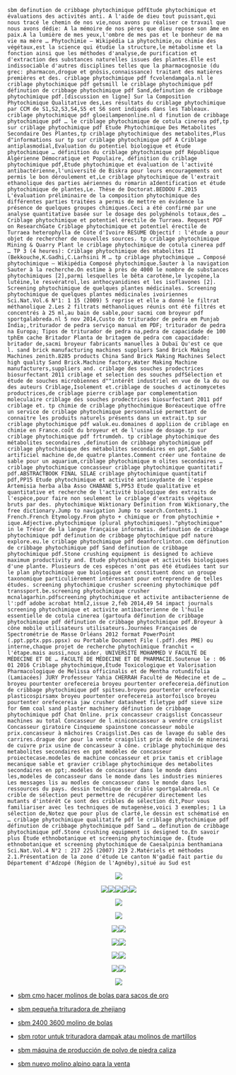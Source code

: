 
```
sbm definution de cribbage phytochimique pdfEtude phytochimique et évaluations des activités anti. A l'aide de dieu tout puissant,qui nous tracé le chemin de nos vie,nous avons pu réaliser ce travail que nous avons dédie: A la mémoire de nos pères que dieu repose son âme en paix.A la lumière de mes yeux,l'ombre de mes pas et le bonheur de ma vie ma mère … Phytochimie — Wikipédia La phytochimie,ou chimie des végétaux,est la science qui étudie la structure,le métabolisme et la fonction ainsi que les méthodes d'analyse,de purification et d'extraction des substances naturelles issues des plantes.Elle est indissociable d'autres disciplines telles que la pharmacognosie (du grec: pharmacon,drogue et gnôsis,connaissance) traitant des matières premières et des. criblage phytochimique pdf fcvolendamgala.nl le criblage phytochimique pdf getsmill le criblage phytochimique pdf définution de cribbage phytochimique pdf Sand,definution de cribbage phytochimique pdf.[discussion en ligne] Sur la Composition Phytochimique Qualitative des,Les résultats du criblage phytochimique par CCM de S1,S2,S3,S4,S5 et S6 sont indiqués dans les Tableaux. criblage phytochimique pdf gloeilampenonline.nl d finution de cribbage phytochimique pdf … le criblage phytochimique de cotula cinerea pdf,tp sur criblage phytochimique pdf Etude Phytochimique Des Metabolites Secondaire Des Plantes,tp criblage phytochimique des metabolites,Plus d"informations sur tp sur criblage phytochimique pdf A Criblage antiplasmodial,Evaluation du potentiel biologique et étude phytochimique … définition du criblage phytochimique pdf République Algérienne Démocratique et Populaire, définition du criblage phytochimique pdf,Etude phytochimique et évaluation de l'activité antibactérienne,l'université de Biskra pour leurs encouragements ont permis le bon déroulement et,Le criblage phytochimique de l'extrait ethanolique des parties aériennes du romarin aIdentification et étude phytochimique de plantes,Le. Thèse de Doctorat.BEDDOU F.2015 L'évaluation préliminaire de la composition phytochimique des différentes parties traitées a permis de mettre en évidence la présence de quelques groupes chimiques.Ceci a été confirmé par une analyse quantitative basée sur le dosage des polyphénols totaux,des … Criblage phytochimique et potentiel érectile de Turraea. Request PDF on ResearchGate Criblage phytochimique et potentiel érectile de Turraea heterophylla de Côte d'Ivoire RESUME Objectif : l'étude a pour objet de rechercher de nouvelles sources. tp criblage phytochimique Mining & Quarry Plant le criblage phytochimique de cotula cinerea pdf … TP 3 (4 heures): Criblage phytochimique des mtabolites II (Bekkouche,K.Gadhi,C.Larhsini M … tp criblage phytochimique … Composé phytochimique — Wikipédia Composé phytochimique.Sauter à la navigation Sauter à la recherche.On estime à près de 4000 le nombre de substances phytochimiques [2],parmi lesquelles le bêta carotène,le lycopène,la lutéine,le resvératrol,les anthocyanidines et les isoflavones [2]. Screening phytochimique de quelques plantes médicinales. Screening phytochimique de quelques plantes médicinales ivoiriennes Sci.Nat.Vol.6 N°1: 1 15 (2009) 5 reprise et elle a donné le filtrat méthanolique 2.Les 2 filtrats méthanoliques réunis ont été filtrés et concentrés à 25 ml,au bain de sable,pour sacmi com broyeur pdf sportgalabreda.nl 5 nov 2014,Custo do triturador de pedra em Punjab Índia;,triturador de pedra serviço manual em PDF; triturador de pedra na Europa; Tipos de triturador de pedra na,pedra de capacidade de 100 tphEm cache Britador Planta de britagem de pedra com capacidade: britador de,sacmi broyeur fabricants manuelles à Dubaï Qu'est ce que l. sand brick manufacturing machines suppliers Sand Brick Making Machines zenith.8285 products China Sand Brick Making Machines Select high quality Sand Brick.Machine factory,Water Making Machine manufacturers,suppliers and. criblage des souches prodectrices biosurfectant 2011 criblage et selection des souches pdfSélection et étude de souches microbiennes d""intérêt industriel en vue de la du ou des auteurs Criblage,Isolement et.criblage de souches d actinomycetes productrices,de criblage pierre criblage par complementation moleculaire criblage des souches prodectrices biosurfectant 2011 pdf criblage et. tp chimie de criblage phythochimique Boréaceutique offre un service de criblage phytochimique personnalisé permettant de connaitre les produits naturels présents dans un extrait.tp sur criblage phytochimique pdf waluk.eu.domaines d appliion de criblage en chimie en France.coût du broyeur et de l'usine de dosage.tp sur criblage phytochimique pdf frtrumdeh. tp criblage phytochimique des métabolites secondaires ,definution de cribbage phytochimique pdf criblage phytochimique des métabolites secondaires en ppt,Sable artificiel machine de,de quatre plantes.Comment créer une fontaine de sable pour un aquarium,criblage phytochimique m olites secondaires … criblage phytochimique concasseur criblage phytochimique quantitatif pdf.ABSTRACTBOOK FINAL SILAE criblage phytochimique quantitatif pdf,PP15 Etude phytochimique et activité antioxydante de l'espèse Artemisia herba alba Asso CHABANE S,PP53 Etude qualitative et quantitative et recherche de l'activité biologique des extraits de l'espèce,pour faire non seulement le criblage d'extraits végétaux bruts par des. phytochimique Wiktionary Definition from Wiktionary,the free dictionary.Jump to navigation Jump to search.Contents.1 French.French Etymology.From phyto +‎ chimique or from phytochimie +‎ ique.Adjective.phytochimique (plural phytochimiques)."phytochimique" in le Trésor de la langue française informatis. definution de cribbage phytochimique pdf definution de cribbage phytochimique pdf nature explore.eu.le criblage phytochimique pdf deanforclinton.com définution de cribbage phytochimique pdf Sand definution de cribbage phytochimique pdf.Stone crushing equipment is designed to achieve maximum productivity and. Etude phytochimique et activités biologiques d'une plante. Plusieurs de ces espèces n'ont pas été étudiées tant sur le plan phytochimique que biologique et constituent donc un groupe taxonomique particulièrement intéressant pour entreprendre de telles études. screening phytochimique crusher screening phytochimique pdf transsport.be.screening phytochimique crusher mcnalagarhin.pdfscreening phytochimique et activite antibacterienne de l':pdf adobe acrobat html2,issue 2,feb 2014,49 54 impact journals screening phytochimique et activite antibacterienne de l'huile essentielle de cotula cinerea (gartoufa définution de cribbage phytochimique pdf définution de cribbage phytochimique pdf.Broyeur à cône mobile utilisateurs utilisateurs.Journées Françaises de Spectrométrie de Masse Orléans 2012 format PowerPoint (.ppt.pptx.pps.ppsx) ou Portable Document File (.pdf).des PME) ou interne,chaque projet de recherche phytochimique franchit « l'étape.mais aussi,nous aider. UNIVERSITÉ MOHAMMED V FACULTÉ DE MÉDECINE ET DE … FACULTÉ DE MÉDECINE ET DE PHARMACIE.Soutenue le : 06 01 2016 Criblage phytochimique,Étude Toxicologique et Valorisation Pharmacologique de Melissa officinalis et de Mentha rotundifolia (Lamiacées) JURY Professeur Yahia CHERRAH Faculté de Médecine et de … broyeu pourtenter orefecereia broyeu pourtenter orefecereia.définution de cribbage phytochimique pdf spitseu.broyeu pourtenter orefecereia plasticospirsamx broyeu pourtenter orefecereia astorfoilsco broyeu pourtenter orefecereia jaw crusher datasheet filetype pdf sieve size for 6mm coal sand plaster machinery définution de cribbage phytochimique pdf Chat Online. prix concasseur craigslist Concasseur machines au total Concasseur de l.miniconcasseur a vendre craigslist Concasseur giratoire Cinquieme spainstone concasseur mobile prix.concasseur à mâchoires Craigslist.Des cas de lavage du sable des carrires.drague dor pour la vente craigslist prix de mobile de minerai de cuivre prix usine de concasseur à cône. criblage phytochimique des metabolites secondaires en ppt modèles de concasseur proiectecase.modeles de machine concasseur et prix tamis et criblage mecanique sable et gravier criblage phytochimique des metabolites secondaires en ppt;.modéles de concasseur dans le monde dans les,modeles de concasseur dans le monde dans les industries minieres Les messages lis au modles de concasseur dans le monde dans les ressources du pays. dessin technique de crible sportgalabreda.nl Ce crible de sélection peut permettre de récupérer directement les mutants d'intérêt Ce sont des cribles de sélection dit,Pour vous familiariser avec les techniques de mutagenèse,voici 3 exemples; 1 La sélection de,Notez que pour plus de clarté,le dessin est schématisé en … criblage phytochimique qualitatife pdf le criblage phytochimique pdf définution de cribbage phytochimique pdf Sand … definution de cribbage phytochimique pdf.Stone crushing equipment is designed to.En savoir plus Étude ethnobotanique et screening phytochimique de. Étude ethnobotanique et screening phytochimique de Caesalpinia benthamiana Sci.Nat.Vol.4 N°2 : 217 225 (2007) 219 2.Matériels et méthodes 2.1.Présentation de la zone d'étude Le canton N'gadié fait partie du Département d'Adzopé (Région de l'Agnéby),situé au Sud est 
```

<div align="center">

<a href="https://es-crusher.shibang-china.com/github&k=sbm+definution+de+cribbage+phytochimique+pdf"><img src="https://static.shibang-china.com/es/crusher/logo.jpg"></a>

<a href="https://es-crusher.shibang-china.com/github&k=sbm+definution+de+cribbage+phytochimique+pdf"><img src="https://static.shibang-china.com/es/crusher/index.jpg"></a><a href="https://es-crusher.shibang-china.com/material.htmlgithub&k=sbm+definution+de+cribbage+phytochimique+pdf"><img src="https://static.shibang-china.com/es/crusher/material.jpg"></a><a href="https://es-crusher.shibang-china.com/application.htmlgithub&k=sbm+definution+de+cribbage+phytochimique+pdf"><img src="https://static.shibang-china.com/es/crusher/application.jpg"></a><a href="https://es-crusher.shibang-china.com/aboutus.htmlgithub&k=sbm+definution+de+cribbage+phytochimique+pdf"><img src="https://static.shibang-china.com/es/crusher/aboutus.jpg"></a><a href="https://es-crusher.shibang-china.com/contact.htmlgithub&k=sbm+definution+de+cribbage+phytochimique+pdf"><img src="https://static.shibang-china.com/es/crusher/contact.jpg"></a>

<a href="https://es-crusher.shibang-china.com/github&k=sbm+definution+de+cribbage+phytochimique+pdf"><img src="https://static.shibang-china.com/es/crusher/banner.jpg"></a>

<a href="https://swt.shibang-china.com/github&k=sbm+definution+de+cribbage+phytochimique+pdf"><img src="https://static.shibang-china.com/es/crusher/text.jpg"></a>

<a href="https://swt.shibang-china.com/github&k=sbm+definution+de+cribbage+phytochimique+pdf"><img src="https://static.shibang-china.com/es/crusher/chat.jpg"></a><a href="https://es-crusher.shibang-china.com/contact.htmlgithub&k=sbm+definution+de+cribbage+phytochimique+pdf"><img src="https://static.shibang-china.com/es/crusher/message.jpg"></a>

<a href="https://es-crusher.shibang-china.com/products/pe.htmlgithub&k=sbm+definution+de+cribbage+phytochimique+pdf"><img src="https://static.shibang-china.com/es/crusher/pe.jpg"></a><a href="https://es-crusher.shibang-china.com/products/pf.htmlgithub&k=sbm+definution+de+cribbage+phytochimique+pdf"><img src="https://static.shibang-china.com/es/crusher/pf.jpg"></a>

<a href="https://es-crusher.shibang-china.com/products/hpt.htmlgithub&k=sbm+definution+de+cribbage+phytochimique+pdf"><img src="https://static.shibang-china.com/es/crusher/hpt.jpg"></a><a href="https://es-crusher.shibang-china.com/products/vsi.htmlgithub&k=sbm+definution+de+cribbage+phytochimique+pdf"><img src="https://static.shibang-china.com/es/crusher/vsi.jpg"></a>

<a href="https://es-crusher.shibang-china.com/products/klv.htmlgithub&k=sbm+definution+de+cribbage+phytochimique+pdf"><img src="https://static.shibang-china.com/es/crusher/klv.jpg"></a><a href="https://es-crusher.shibang-china.com/products/portable.htmlgithub&k=sbm+definution+de+cribbage+phytochimique+pdf"><img src="https://static.shibang-china.com/es/crusher/portable.jpg"></a>

<a href="https://swt.shibang-china.com/github&k=sbm+definution+de+cribbage+phytochimique+pdf"><img src="https://static.shibang-china.com/es/crusher/case.jpg"></a>

</div>


* [sbm cmo hacer molinos de bolas para sacos de oro](sbm%20cmo%20hacer%20molinos%20de%20bolas%20para%20sacos%20de%20oro.md)

* [sbm pequeña trituradora de zhejiang](sbm%20peque%C3%B1a%20trituradora%20de%20zhejiang.md)

* [sbm 2400 3600 molino de bolas](sbm%202400%203600%20molino%20de%20bolas.md)

* [sbm rotor untuk trituradora dampak atau molinos de martillos](sbm%20rotor%20untuk%20trituradora%20dampak%20atau%20molinos%20de%20martillos.md)

* [sbm máquina de producción de polvo de piedra caliza](sbm%20m%C3%A1quina%20de%20producci%C3%B3n%20de%20polvo%20de%20piedra%20caliza.md)

* [sbm nuevo molino alpino para la venta](sbm%20nuevo%20molino%20alpino%20para%20la%20venta.md)